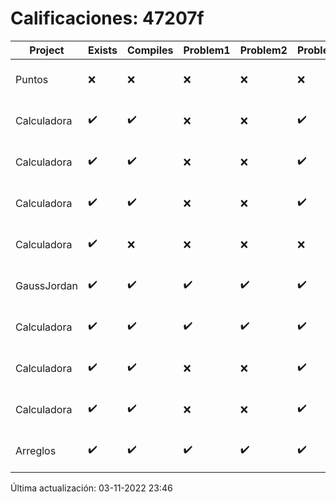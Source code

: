 # Calificaciones: 47207f
|Project|Exists|Compiles|Problem1|Problem2|Problem3|Extra|CommitHash|CommitDate|CheckDate|Comments|DueDate|Grade|
|-|-|-|-|-|-|-|-|-|-|-|-|-|
|Puntos|❌|❌|❌|❌|❌|❌|NA|NA|03-11-2022 23:46:04|No se encontró el archivo en PracticasCompuI/Puntos/Puntos.cpp|05-11-2022 21:00:00|5|
|Calculadora|✔️|✔️|❌|❌|✔️|✔️|9baa8e28dd3ec4bbd0c0e1fede66ba3796b663d0|29-09-2022 20:58:35|30-09-2022 16:08:53|Revisa la operación suma-No implementaste operaciones con números flotantes|28-09-2022 21:00:00|8.666666666666666|
|Calculadora|✔️|✔️|❌|❌|✔️|✔️|4d2c864050b9748c6151bf99defb60302b67c511|28-09-2022 21:15:48|28-09-2022 22:03:34|Revisa la operación suma-No implementaste operaciones con números flotantes|28-09-2022 21:00:00|8.666666666666666|
|Calculadora|✔️|✔️|❌|❌|✔️|✔️|3b2d0b166b09b1a1a04029ea114d31ced3164b04|28-09-2022 16:01:21|28-09-2022 16:57:32|Revisa la operación suma-No implementaste operaciones con números flotantes|28-09-2022 21:00:00|8.666666666666666|
|Calculadora|✔️|❌|❌|❌|❌|❌|e38368d764be3c088e6f8fc234ad9f8b3d47b1a6|28-09-2022 14:34:20|28-09-2022 14:54:41|Tu código no compila|28-09-2022 21:00:00|5.0|
|GaussJordan|✔️|✔️|✔️|✔️|✔️|✔️|5b976470a2873358267e02c1eaae10de5e832db9|11-10-2022 09:23:16|11-10-2022 09:46:36|¡Excelente trabajo!|12-10-2022 21:00:00|10.0|
|Calculadora|✔️|✔️|✔️|✔️|✔️|✔️|28fc109f926841bb902e4038fc8965507509065b|05-10-2022 21:05:08|05-10-2022 22:00:48|¡Excelente trabajo!|28-09-2022 21:00:00|6.5|
|Calculadora|✔️|✔️|❌|❌|✔️|✔️|3cbd593e726893557a01265fa11363749305bcaf|05-10-2022 11:33:01|05-10-2022 11:36:13|Revisa la operación suma-No implementaste operaciones con números flotantes|28-09-2022 21:00:00|5.666666666666666|
|Calculadora|✔️|✔️|❌|❌|✔️|✔️|e01b9e642f0705b039468c1bc2395a1f9a8a3568|01-10-2022 00:20:15|01-10-2022 01:13:47|Revisa la operación suma-No implementaste operaciones con números flotantes|28-09-2022 21:00:00|7.666666666666666|
|Arreglos|✔️|✔️|✔️|✔️|✔️|✔️|589a51e8c85959e0001775170ff8fc61e42291aa|01-10-2022 00:18:42|01-10-2022 01:14:29|¡Excelente trabajo!|05-10-2020 21:00:00|10.0|

Última actualización: 03-11-2022 23:46